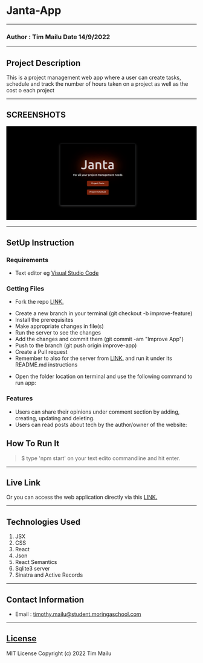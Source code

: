 # Janta-App

---

### Author : Tim Mailu Date 14/9/2022

---

## Project Description

This is a project management web app where a user can create tasks, schedule and track the number of hours taken on a project as well as the cost o each project

---

## SCREENSHOTS

![image](./Screenshot.png)

---

## SetUp Instruction

### Requirements

- Text editor eg [Visual Studio Code](https://code.visualstudio.com/download)

### Getting Files

- Fork the repo [LINK.](https://github.com/Tim254/JantaApp.git)

* Create a new branch in your terminal (git checkout -b improve-feature)
* Install the prerequisites
* Make appropriate changes in file(s)
* Run the server to see the changes
* Add the changes and commit them (git commit -am "Improve App")
* Push to the branch (git push origin improve-app)
* Create a Pull request
* Remember to also for the server from [LINK.](https://github.com/Tim254/phase-3-sinatra-react-project.git) and run it under its README.md instructions

- Open the folder location on terminal and use the following command to run app:

### Features

- Users can share their opinions under comment section by adding, creating, updating and deleting.
- Users can read posts about tech by the author/owner of the website:

## How To Run It

> $ type 'npm start' on your text edito commandline and hit enter.

---

## Live Link

Or you can access the web application directly via this [LINK.](https://janta-app.vercel.app/)

---

## Technologies Used

1. JSX
2. CSS
3. React
4. Json
5. React Semantics
6. Sqlite3 server
7. Sinatra and Active Records

---

## Contact Information

- Email : timothy.mailu@student.moringaschool.com

---

## [License](LICENSE)

MIT License
Copyright (c) 2022 Tim Mailu